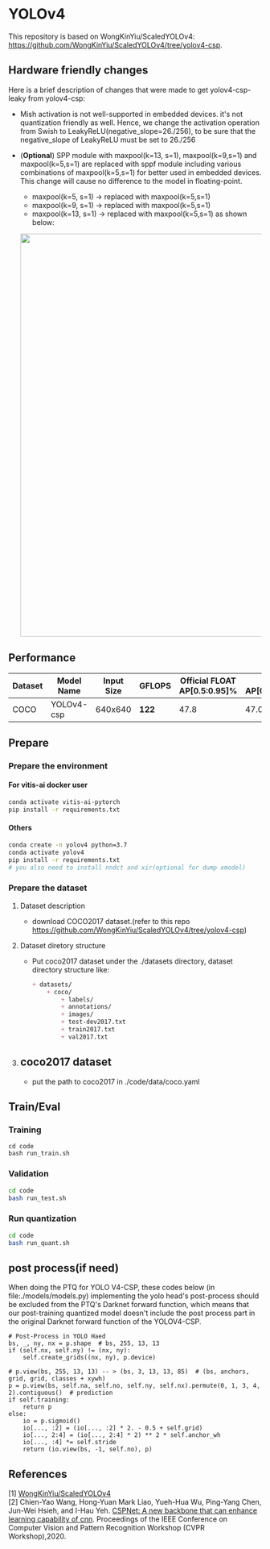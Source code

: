 # YOLOv4
This repository is based on WongKinYiu/ScaledYOLOv4: https://github.com/WongKinYiu/ScaledYOLOv4/tree/yolov4-csp. 

##  Hardware friendly changes
Here is a brief description of changes that were made to get yolov4-csp-leaky from yolov4-csp:

- Mish activation is not well-supported in embedded devices. it's not quantization friendly as well. Hence, we change the activation operation from Swish to LeakyReLU(negative_slope=26./256), to be sure that the negative_slope of LeakyReLU must be set to 26./256

- (**Optional**) SPP module with maxpool(k=13, s=1), maxpool(k=9,s=1) and maxpool(k=5,s=1) are replaced with sppf module including various combinations of maxpool(k=5,s=1) for better used in embedded devices. This change will cause no difference to the model in floating-point.

  - maxpool(k=5, s=1) -> replaced with maxpool(k=5,s=1)
  - maxpool(k=9, s=1) -> replaced with maxpool(k=5,s=1)
  - maxpool(k=13, s=1) -> replaced with maxpool(k=5,s=1) as shown below:
  <p align="left"><img width="800" src="./image2022-10-26_14-39-45.png"></p>


## Performance

|Dataset |Model Name                      |Input Size |GFLOPS    |Official FLOAT AP[0.5:0.95]%|FLOAT AP[0.5:0.95]%|Quant AP[0.5:0.95]%|
|--------|------------------------------- |-----------|----------|----------------------------|-------------------|-------------------|
|COCO    |YOLOv4-csp                      |640x640    |**122**   |47.8                        |   47.0            | 46.3              |


## Prepare

### Prepare the environment

#### For vitis-ai docker user
```bash
conda activate vitis-ai-pytorch
pip install -r requirements.txt
```

#### Others
```bash
conda create -n yolov4 python=3.7
conda activate yolov4
pip install -r requirements.txt
# you also need to install nndct and xir(optional for dump xmodel)
```

### Prepare the dataset

1. Dataset description

    - download COCO2017 dataset.(refer to this repo https://github.com/WongKinYiu/ScaledYOLOv4/tree/yolov4-csp)

2. Dataset diretory structure
    - Put coco2017 dataset under the ./datasets directory, dataset directory structure like:
        ```markdown
        + datasets/
            + coco/
                + labels/
                + annotations/
                + images/
                + test-dev2017.txt 
                + train2017.txt
                + val2017.txt
        ```

3. ## coco2017 dataset
    - put the path to coco2017 in ./code/data/coco.yaml

## Train/Eval

### Training 
```
cd code
bash run_train.sh
```

### Validation
```bash
cd code
bash run_test.sh
```

### Run quantization
```bash
cd code
bash run_quant.sh
```

## post process(if need)
When doing the PTQ for YOLO V4-CSP, these codes below (in file:./models/models.py) implementing the yolo head's post-process should be excluded from the PTQ's Darknet forward function, which means that our post-training quantized model doesn't include the post process part in the original Darknet forward function of the YOLOV4-CSP.
```
# Post-Process in YOLO Haed
bs, _, ny, nx = p.shape  # bs, 255, 13, 13
if (self.nx, self.ny) != (nx, ny):
    self.create_grids((nx, ny), p.device)
 
# p.view(bs, 255, 13, 13) -- > (bs, 3, 13, 13, 85)  # (bs, anchors, grid, grid, classes + xywh)
p = p.view(bs, self.na, self.no, self.ny, self.nx).permute(0, 1, 3, 4, 2).contiguous()  # prediction
if self.training:
    return p
else:
    io = p.sigmoid()
    io[..., :2] = (io[..., :2] * 2. - 0.5 + self.grid)
    io[..., 2:4] = (io[..., 2:4] * 2) ** 2 * self.anchor_wh
    io[..., :4] *= self.stride
    return (io.view(bs, -1, self.no), p)
```

## **References**

[1] [WongKinYiu/ScaledYOLOv4](https://github.com/WongKinYiu/ScaledYOLOv4/tree/yolov4-csp) <br>
[2] Chien-Yao Wang, Hong-Yuan Mark Liao, Yueh-Hua Wu, Ping-Yang Chen, Jun-Wei Hsieh, and I-Hau Yeh. [CSPNet: A new backbone that can enhance learning capability of
cnn](https://arxiv.org/abs/1911.11929). Proceedings of the IEEE Conference on Computer Vision and Pattern Recognition Workshop (CVPR Workshop),2020. <br>